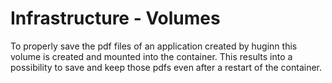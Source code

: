 # Infrastructure - Volumes

To properly save the pdf files of an application created by huginn this volume is created and mounted into the container. This results into a possibility to save and keep those pdfs even after a restart of the container.
